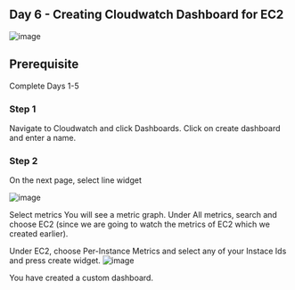 ## Day 6 - Creating Cloudwatch Dashboard for EC2
![image](https://user-images.githubusercontent.com/82836111/139921479-34024d99-c033-4bbd-a0f8-e50bc21f2746.png)


## Prerequisite

Complete Days 1-5

### Step 1 

Navigate to Cloudwatch and click Dashboards.
Click on create dashboard and enter a name.


### Step 2
On the next page, select line widget

![image](https://user-images.githubusercontent.com/82836111/139922487-39de5565-50d2-46b1-ab7e-c747c857ff19.png)

Select metrics
You will see a metric graph. Under All metrics, search and choose EC2 (since we are going to watch the metrics of EC2 which we created earlier).

Under EC2, choose Per-Instance Metrics and select any of your Instace Ids and press create widget.
![image](https://user-images.githubusercontent.com/82836111/139922646-b5f7f11d-e3c3-4b9f-b8bd-7be316ac24a7.png)

You have created a custom dashboard.





